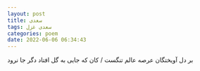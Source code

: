 ```yaml
---
layout: post
title: سعدی
tags: سعدی غزل
categories: poem
date: 2022-06-06 06:34:43
---
```


بر دل آویختگان عرصه عالم تنگست / کان که جایی به گل افتاد دگر جا نرود
